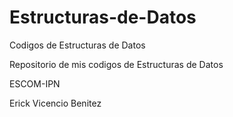 # Estructuras-de-Datos
Codigos de Estructuras de Datos

Repositorio de mis codigos de Estructuras de Datos

ESCOM-IPN

Erick Vicencio Benitez
